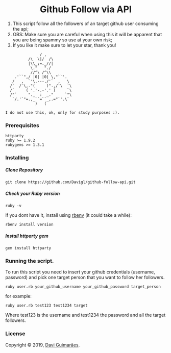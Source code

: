 # <div align="center"> Github Follow via API </div>

1. This script follow all the followers of an target github user consuming the api;
2. OBS: Make sure you are careful when using this it will be apparent that you are being spammy so use at your own risk;
3. If you like it make sure to let your star, thank you!

```
               / ,
          /\  \|/  /\
          |\\_;=._//|
           \."   "./
           //^\ /^\\
    .'``",/ |0| |0| \,"``'.
   /   ,  `'\.---./'`  ,   \
  /`  /`\,."(     )".,/`\  `\
  /`     ( '.'-.-'.' )     `\
  /"`     "._  :  _."     `"\
   `/.'`"=.,_``=``_,.="`'.\`
             )   (
             
I do not use this, ok, only for study purposes :).
```

### Prerequisites

```
httparty
ruby >= 1.9.2
rubygems >= 1.3.1
```

### Installing

##### Clone Repository

```shell
git clone https://github.com/Davigl/github-follow-api.git
```

##### Check your Ruby version

```shell
ruby -v
```

If you dont have it, install using [rbenv](https://github.com/rbenv/rbenv) (it could take a while):

```shell
rbenv install version
```

##### Install httparty gem

```shell
gem install httparty
```

### Running the script.

To run this script you need to insert your github credentials (username, password) and pick one target person that you want to follow her followers.

```shell
ruby user.rb your_github_username your_github_password target_person
```

for example: 

```shell
ruby user.rb test123 test1234 target
```

Where test123 is the username and test1234 the password and all the target followers.

### License

Copyright © 2019, [Davi Guimarães](https://github.com/davigl).
